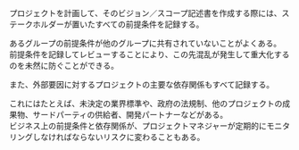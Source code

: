 プロジェクトを計画して、そのビジョン／スコープ記述書を作成する際には、ステークホルダーが置いたすべての前提条件を記録する。

あるグループの前提条件が他のグループに共有されていないことがよくある。  
前提条件を記録してレビューすることにより、この先混乱が発生して重大化するのを未然に防ぐことができる。

また、外部要因に対するプロジェクトの主要な依存関係もすべて記録する。

これにはたとえば、未決定の業界標準や、政府の法規制、他のプロジェクトの成果物、サードパーティの供給者、開発パートナーなどがある。  
ビジネス上の前提条件と依存関係が、プロジェクトマネジャーが定期的にモニタリングしなければならないリスクに変わることもある。
